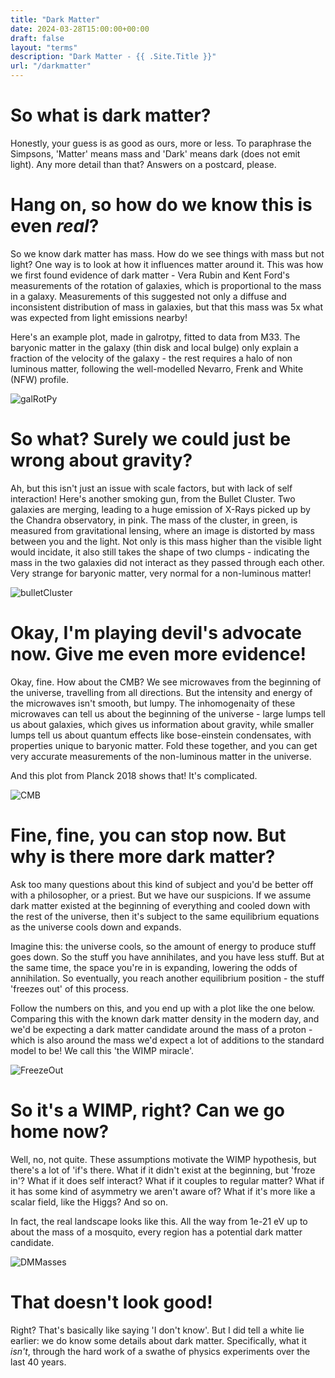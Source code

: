 ```yaml
---
title: "Dark Matter"
date: 2024-03-28T15:00:00+00:00
draft: false
layout: "terms"
description: "Dark Matter - {{ .Site.Title }}"
url: "/darkmatter"
---
```


# So what is dark matter?

Honestly, your guess is as good as ours, more or less. To paraphrase the Simpsons, 'Matter' means mass and 'Dark' means dark (does not emit light). Any more detail than that? Answers on a postcard, please.

# Hang on, so how do we know this is even *real*?

So we know dark matter has mass. How do we see things with mass but not light? One way is to look at how it influences matter around it. This was how we first found evidence of dark matter - Vera Rubin and Kent Ford's measurements of the rotation of galaxies, which is proportional to the mass in a galaxy. Measurements of this suggested not only a diffuse and inconsistent distribution of mass in galaxies, but that this mass was 5x what was expected from light emissions nearby!

Here's an example plot, made in galrotpy, fitted to data from M33. The baryonic matter in the galaxy (thin disk and local bulge) only explain a fraction of the velocity of the galaxy - the rest requires a halo of non luminous matter, following the well-modelled Nevarro, Frenk and White (NFW) profile.

![galRotPy](images/GalRotpy_fit.png)

# So what? Surely we could just be wrong about gravity?

Ah, but this isn't just an issue with scale factors, but with lack of self interaction! Here's another smoking gun, from the Bullet Cluster. Two galaxies are merging, leading to a huge emission of X-Rays picked up by the Chandra observatory, in pink. The mass of the cluster, in green, is measured from gravitational lensing, where an image is distorted by mass between you and the light. Not only is this mass higher than the visible light would incidate, it also still takes the shape of two clumps - indicating the mass in the two galaxies did not interact as they passed through each other. Very strange for baryonic matter, very normal for a non-luminous matter!

![bulletCluster](images/Bullet-Cluster-Contours-Remastered-1.png)

# Okay, I'm playing devil's advocate now. Give me even more evidence!

Okay, fine. How about the CMB? We see microwaves from the beginning of the universe, travelling from all directions. But the intensity and energy of the microwaves isn't smooth, but lumpy. The inhomogenaity of these microwaves can tell us about the beginning of the universe - large lumps tell us about galaxies, which gives us information about gravity, while smaller lumps tell us about quantum effects like bose-einstein condensates, with properties unique to baryonic matter. Fold these together, and you can get very accurate measurements of the non-luminous matter in the universe.

And this plot from Planck 2018 shows that! It's complicated.

![CMB](images/Planck-2018-Cosmological-Parameters-Oscillations-1.png)

# Fine, fine, you can stop now. But why is there more dark matter?

Ask too many questions about this kind of subject and you'd be better off with a philosopher, or a priest. But we have our suspicions. If we assume dark matter existed at the beginning of everything and cooled down with the rest of the universe, then it's subject to the same equilibrium equations as the universe cools down and expands.

Imagine this: the universe cools, so the amount of energy to produce stuff goes down. So the stuff you have annihilates, and you have less stuff. But at the same time, the space you're in is expanding, lowering the odds of annihilation. So eventually, you reach another equilibrium position - the stuff 'freezes out' of this process.

Follow the numbers on this, and you end up with a plot like the one below. Comparing this with the known dark matter density in the modern day, and we'd be expecting a dark matter candidate around the mass of a proton - which is also around the mass we'd expect a lot of additions to the standard model to be! We call this 'the WIMP miracle'.

![FreezeOut](images/WIMP-Freezeout.png)

# So it's a WIMP, right? Can we go home now?

Well, no, not quite. These assumptions motivate the WIMP hypothesis, but there's a lot of 'if's there. What if it didn't exist at the beginning, but 'froze in'? What if it does self interact? What if it couples to regular matter? What if it has some kind of asymmetry we aren't aware of? What if it's more like a scalar field, like the Higgs? And so on.

In fact, the real landscape looks like this. All the way from 1e-21 eV up to about the mass of a mosquito, every region has a potential dark matter candidate.

![DMMasses](images/DMLandscape_SansSerif-1.png)

# That doesn't look good!

Right? That's basically like saying 'I don't know'. But I did tell a white lie earlier: we do know some details about dark matter. Specifically, what it *isn't*, through the hard work of a swathe of physics experiments over the last 40 years.